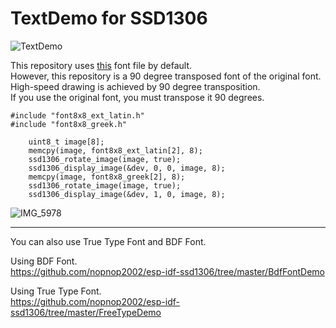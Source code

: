 # TextDemo for SSD1306

![TextDemo](https://user-images.githubusercontent.com/6020549/165234668-eee65290-c5d3-4ca4-aa51-3c8225ead910.JPG)

This repository uses [this](https://github.com/dhepper/font8x8) font file by default.   
However, this repository is a 90 degree transposed font of the original font.   
High-speed drawing is achieved by 90 degree transposition.   
If you use the original font, you must transpose it 90 degrees.   

```
#include "font8x8_ext_latin.h"
#include "font8x8_greek.h"

    uint8_t image[8];
    memcpy(image, font8x8_ext_latin[2], 8);
    ssd1306_rotate_image(image, true);
    ssd1306_display_image(&dev, 0, 0, image, 8);
    memcpy(image, font8x8_greek[2], 8);
    ssd1306_rotate_image(image, true);
    ssd1306_display_image(&dev, 1, 0, image, 8);
```

![IMG_5978](https://github.com/user-attachments/assets/d87659b8-5f2f-4a07-adb7-c23f33e7fc83)

---

You can also use True Type Font and BDF Font.

Using BDF Font.   
https://github.com/nopnop2002/esp-idf-ssd1306/tree/master/BdfFontDemo   

Using True Type Font.   
https://github.com/nopnop2002/esp-idf-ssd1306/tree/master/FreeTypeDemo   
